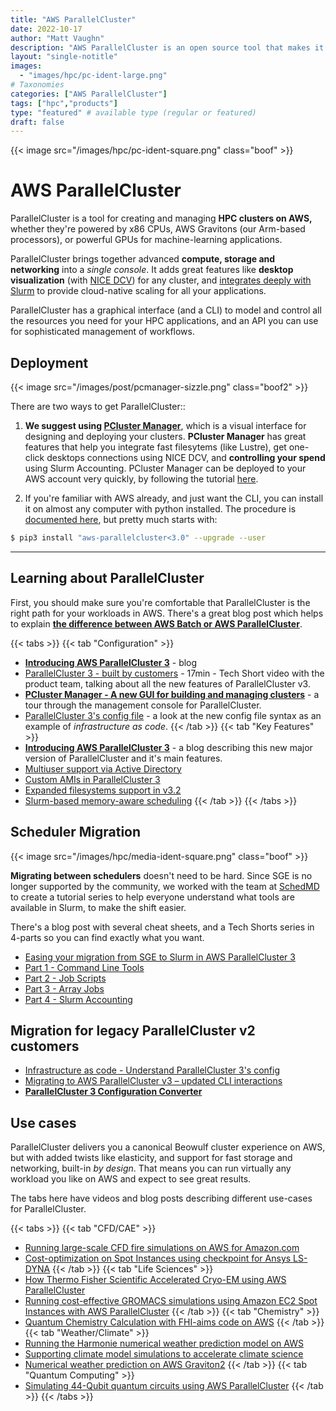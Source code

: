 ```yaml
---
title: "AWS ParallelCluster"
date: 2022-10-17
author: "Matt Vaughn"
description: "AWS ParallelCluster is an open source tool that makes it easy to deploy and manage HPC clusters on AWS"
layout: "single-notitle"
images:
  - "images/hpc/pc-ident-large.png"
# Taxonomies
categories: ["AWS ParallelCluster"]
tags: ["hpc","products"]
type: "featured" # available type (regular or featured)
draft: false
---
```


<style>
.boof {
  float:right !important;
  width:350px;
  padding: 10px;
  }
</style>

{{< image src="/images/hpc/pc-ident-square.png" class="boof" >}}

# AWS ParallelCluster
ParallelCluster is a tool for creating and managing **HPC clusters on AWS,** whether they're powered by x86 CPUs, AWS Gravitons (our Arm-based processors), or powerful GPUs for machine-learning applications.

ParallelCluster brings together advanced **compute, storage and networking** into a *single console*. It adds great features like **desktop visualization** (with [NICE DCV](/dcv)) for any cluster, and [integrates deeply with Slurm](https://docs.aws.amazon.com/parallelcluster/latest/ug/schedulers.slurm.html) to provide cloud-native scaling for all your applications.

ParallelCluster has a graphical interface (and a CLI) to model and control all the resources you need for your HPC applications, and an API you can use for sophisticated management of workflows.

## Deployment

<style>
.boof2 {
  float:right !important;
  width:600px;
  padding: 10px;
  }
</style>
{{< image src="/images/post/pcmanager-sizzle.png" class="boof2" >}}

There are two ways to get ParallelCluster::

1. **We suggest using [PCluster Manager](https://pcluster.cloud/01-getting-started.html)**, which is a visual interface for designing and deploying your clusters. **PCluster Manager** has great features that help you integrate fast filesytems (like Lustre), get one-click desktops connections using NICE DCV, and **controlling your spend** using Slurm Accounting. PCluster Manager can be deployed to your AWS account very quickly, by following the tutorial [here](https://pcluster.cloud/01-getting-started.html).

2. If you're familiar with AWS already, and just want the CLI, you can install it on almost any computer with python installed. The procedure is [documented here](https://docs.aws.amazon.com/parallelcluster/latest/ug/install-v3-parallelcluster.html), but pretty much starts with:

``` bash
$ pip3 install "aws-parallelcluster<3.0" --upgrade --user
```

---

## Learning about ParallelCluster

First, you should make sure you're comfortable that ParallelCluster is the right path for your workloads in AWS. There's a great blog post which helps to explain **[the difference between AWS Batch or AWS ParallelCluster](https://aws.amazon.com/blogs/hpc/choosing-between-batch-or-parallelcluster-for-hpc/)**.

{{< tabs >}}
  {{< tab "Configuration" >}}  
- **[Introducing AWS ParallelCluster 3](https://aws.amazon.com/blogs/hpc/introducing-aws-parallelcluster-3/)** - blog
- [ParallelCluster 3 - built by customers](https://youtu.be/a-99esKLcls) - 17min - Tech Short video with the product team, talking about all the new features of ParallelCluster v3.
- **[PCluster Manager - A new GUI for building and managing clusters](https://youtu.be/Z1vlpJYb1KQ)** - a tour through the management console for ParallelCluster.
- [ParallelCluster 3\'s config file](https://youtu.be/6gAwAK5IJ2w) - a look at the new config file syntax as an example of *infrastructure as code*.
  {{< /tab >}}
  {{< tab "Key Features" >}} 
- **[Introducing AWS ParallelCluster 3](https://aws.amazon.com/blogs/hpc/introducing-aws-parallelcluster-3/)** - a blog describing this new major version of ParallelCluster and it's main features.
- [Multiuser support via Active Directory](https://aws.amazon.com/blogs/hpc/introducing-aws-parallelcluster-multiuser-support-via-active-directory/)
- [Custom AMIs in ParallelCluster 3](https://aws.amazon.com/blogs/hpc/custom-amis-with-parallelcluster-3/)
- [Expanded filesystems support in v3.2](https://aws.amazon.com/blogs/hpc/expanded-filesystems-support-in-aws-parallelcluster-3-2/)
- [Slurm-based memory-aware scheduling](https://aws.amazon.com/blogs/hpc/slurm-based-memory-aware-scheduling-in-aws-parallelcluster-3-2/)
  {{< /tab >}}
{{< /tabs >}}  

## Scheduler Migration

{{< image src="/images/hpc/media-ident-square.png" class="boof" >}}

**Migrating between schedulers** doesn't need to be hard. Since SGE is no longer supported by the community, we worked with the team at [SchedMD](https://www.schedmd.com/) to create a tutorial series to help everyone understand what tools are available in Slurm, to make the shift easier.

There's a blog post with several cheat sheets, and a Tech Shorts series in 4-parts so you can find exactly what you want.

- [Easing your migration from SGE to Slurm in AWS ParallelCluster 3](https://aws.amazon.com/blogs/hpc/easing-your-migration-from-sge-to-slurm-in-aws-parallelcluster-3/)
- [Part 1 - Command Line Tools](https://youtu.be/zCEN4GblrRs)
- [Part 2 - Job Scripts](https://youtu.be/HYMqq0L6fLU)
- [Part 3 - Array Jobs](https://youtu.be/PVO7_fZAT0I)
- [Part 4 - Slurm Accounting](https://youtu.be/TzTIN17CG-s)

## Migration for legacy ParallelCluster v2 customers

- [Infrastructure as code - Understand ParallelCluster 3\'s config](https://youtu.be/6gAwAK5IJ2w)
- [Migrating to AWS ParallelCluster v3 – updated CLI interactions](https://aws.amazon.com/blogs/hpc/aws-parallelcluster-v3-updated-cli/)
- **[ParallelCluster 3 Configuration Converter](https://aws.amazon.com/blogs/hpc/using-the-parallelcluster-3-configuration-converter/)**

## Use cases

ParallelCluster delivers you a canonical Beowulf cluster experience on AWS, but with added twists like elasticity, and support for fast storage and networking, built-in *by design*. That means you can run virtually any workload you like on AWS and expect to see great results.

The tabs here have videos and blog posts describing different use-cases for ParallelCluster.

{{< tabs >}}
  {{< tab "CFD/CAE" >}}  
- [Running large-scale CFD fire simulations on AWS for Amazon.com](https://aws.amazon.com/blogs/hpc/amazon-runs-large-scale-cfd-fire-simulations-on-aws/)
- [Cost-optimization on Spot Instances using checkpoint for Ansys LS-DYNA](https://aws.amazon.com/blogs/hpc/cost-optimization-on-spot-instances-using-checkpoints-for-ansys-ls-dyna/)
  {{< /tab >}}
  {{< tab "Life Sciences" >}}  
- [How Thermo Fisher Scientific Accelerated Cryo-EM using AWS ParallelCluster](https://aws.amazon.com/blogs/hpc/how-thermo-fisher-scientific-accelerated-cryo-em-using-aws-parallelcluster/)
- [Running cost-effective GROMACS simulations using Amazon EC2 Spot Instances with AWS ParallelCluster](https://aws.amazon.com/blogs/hpc/running-gromacs-on-spot-with-checkpointing/)
  {{< /tab >}}
{{< tab "Chemistry" >}}  
- [Quantum Chemistry Calculation with FHI-aims code on AWS](https://aws.amazon.com/blogs/hpc/quantum-chemistry-calculation-on-aws/)
  {{< /tab >}}
{{< tab "Weather/Climate" >}}  
- [Running the Harmonie numerical weather prediction model on AWS](https://aws.amazon.com/blogs/hpc/running-the-harmonie-numerical-weather-prediction-on-aws/)
- [Supporting climate model simulations to accelerate climate science](https://aws.amazon.com/blogs/hpc/supporting-climate-model-simulations-to-accelerate-climate-science/)
- [Numerical weather prediction on AWS Graviton2](https://aws.amazon.com/blogs/hpc/numerical-weather-prediction-on-aws-graviton2/)
  {{< /tab >}}
{{< tab "Quantum Computing" >}}  
- [Simulating 44-Qubit quantum circuits using AWS ParallelCluster](https://aws.amazon.com/blogs/hpc/simulating-44-qubit-quantum-circuits-using-aws-parallelcluster/)
  {{< /tab >}}
{{< /tabs >}}